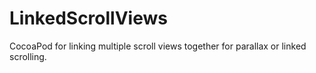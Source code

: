 LinkedScrollViews
=================

CocoaPod for linking multiple scroll views together for parallax or linked scrolling.

